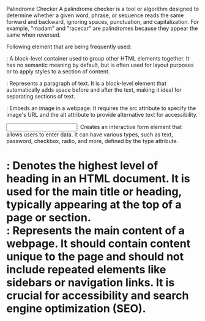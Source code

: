 Palindrome Checker
A palindrome checker is a tool or algorithm designed to determine whether a given word, phrase, or sequence reads the same forward and backward, ignoring spaces, punctuation, and capitalization. For example, "madam" and "racecar" are palindromes because they appear the same when reversed. 


Following element that are being frequently used:
<div>: A block-level container used to group other HTML elements together. It has no semantic meaning by default, but is often used for layout purposes or to apply styles to a section of content.

<p>: Represents a paragraph of text. It is a block-level element that automatically adds space before and after the text, making it ideal for separating sections of text.

<img>: Embeds an image in a webpage. It requires the src attribute to specify the image's URL and the alt attribute to provide alternative text for accessibility.

<input>: Creates an interactive form element that allows users to enter data. It can have various types, such as text, password, checkbox, radio, and more, defined by the type attribute.

<h1>: Denotes the highest level of heading in an HTML document. It is used for the main title or heading, typically appearing at the top of a page or section.

<main>: Represents the main content of a webpage. It should contain content unique to the page and should not include repeated elements like sidebars or navigation links. It is crucial for accessibility and search engine optimization (SEO).

